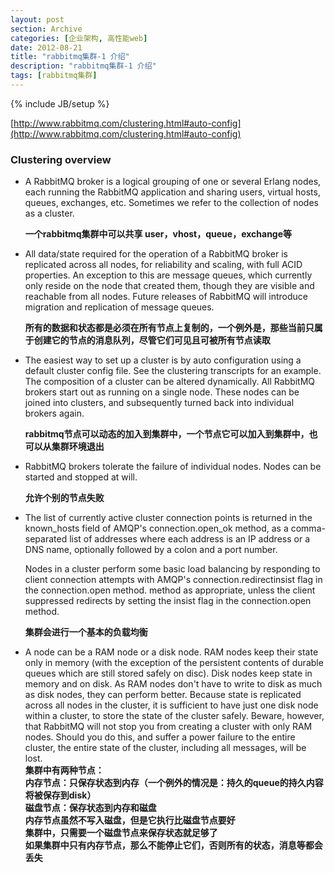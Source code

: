 ```yaml
---
layout: post
section: Archive
categories: [企业架构, 高性能web]
date: 2012-08-21
title: "rabbitmq集群-1 介绍"
description: "rabbitmq集群-1 介绍"
tags: [rabbitmq集群]
---
```

{% include JB/setup %}

[http://www.rabbitmq.com/clustering.html#auto-config](http://www.rabbitmq.com/clustering.html#auto-config)  

### Clustering overview

-   A RabbitMQ broker is a logical grouping of one or several Erlang nodes, each running the RabbitMQ application and sharing users, virtual hosts, queues, exchanges, etc. Sometimes we refer to the collection of nodes as a cluster.

    __一个rabbitmq集群中可以共享 user，vhost，queue，exchange等__

-   All data/state required for the operation of a RabbitMQ broker is replicated across all nodes, for reliability and scaling, with full ACID properties. An exception to this are message queues, which currently only reside on the node that created them, though they are visible and reachable from all nodes. Future releases of RabbitMQ will introduce migration and replication of message queues.

    __所有的数据和状态都是必须在所有节点上复制的，一个例外是，那些当前只属于创建它的节点的消息队列，尽管它们可见且可被所有节点读取__

-   The easiest way to set up a cluster is by auto configuration using a default cluster config file. See the clustering transcripts for an example.
    The composition of a cluster can be altered dynamically. All RabbitMQ brokers start out as running on a single node. These nodes can be joined into clusters, and subsequently turned back into individual brokers again.

    __rabbitmq节点可以动态的加入到集群中，一个节点它可以加入到集群中，也可以从集群环境退出__

-   RabbitMQ brokers tolerate the failure of individual nodes. Nodes can be started and stopped at will.

    __允许个别的节点失败__

-   The list of currently active cluster connection points is returned in the known_hosts field of AMQP's connection.open_ok method, as a comma-separated list of addresses where each address is an IP address or a DNS name, optionally followed by a colon and a port number.

    Nodes in a cluster perform some basic load balancing by responding to client connection attempts with AMQP's connection.redirectinsist flag in the connection.open method. method as appropriate, unless the client suppressed redirects by setting the insist flag in the connection.open method.

    __集群会进行一个基本的负载均衡__

-   A node can be a RAM node or a disk node. RAM nodes keep their state only in memory (with the exception of the persistent contents of durable queues which are still stored safely on disc). Disk nodes keep state in memory and on disk. As RAM nodes don't have to write to disk as much as disk nodes, they can perform better. Because state is replicated across all nodes in the cluster, it is sufficient to have just one disk node within a cluster, to store the state of the cluster safely. Beware, however, that RabbitMQ will not stop you from creating a cluster with only RAM nodes. Should you do this, and suffer a power failure to the entire cluster, the entire state of the cluster, including all messages, will be lost.  
    __集群中有两种节点：  
    内存节点：只保存状态到内存（一个例外的情况是：持久的queue的持久内容将被保存到disk）  
    磁盘节点：保存状态到内存和磁盘  
    内存节点虽然不写入磁盘，但是它执行比磁盘节点要好  
    集群中，只需要一个磁盘节点来保存状态就足够了  
    如果集群中只有内存节点，那么不能停止它们，否则所有的状态，消息等都会丢失__